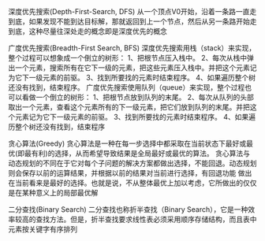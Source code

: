 深度优先搜索(Depth-First-Search, DFS)
从一个顶点V0开始，沿着一条路一直走到底，如果发现不能到达目标解，那就返回到上一个节点，然后从另一条路开始走到底，这种尽量往深处走的概念即是深度优先的概念

广度优先搜索(Breadth-First Search, BFS)
深度优先搜索用栈（stack）来实现，整个过程可以想象成一个倒立的树形： 1、把根节点压入栈中。 2、每次从栈中弹出一个元素，搜索所有在它下一级的元素，把这些元素压入栈中。并把这个元素记为它下一级元素的前驱。 3、找到所要找的元素时结束程序。 4、如果遍历整个树还没有找到，结束程序。 广度优先搜索使用队列（queue）来实现，整个过程也可以看做一个倒立的树形： 1、把根节点放到队列的末尾。 2、每次从队列的头部取出一个元素，查看这个元素所有的下一级元素，把它们放到队列的末尾。并把这个元素记为它下一级元素的前驱。 3、找到所要找的元素时结束程序。 4、如果遍历整个树还没有找到，结束程序

贪心算法(Greedy)
贪心算法是一种在每一步选择中都采取在当前状态下最好或最优(即最有利)的选择，从而希望导致结果是全局最好或最优的算法。
贪心算法与动态规划的不同在于它对每个子问题的解决方案都做出选择，不能回退。动态规划则会保存以前的运算结果，并根据以前的结果对当前进行选择，有回退功能
做出在当前看来是最好的选择。也就是说，不从整体最优上加以考虑，它所做出的仅仅是在某种意义上的局部最优解

二分查找(Binary Search)
二分查找也称折半查找（Binary Search），它是一种效率较高的查找方法。但是，折半查找要求线性表必须采用顺序存储结构，而且表中元素按关键字有序排列